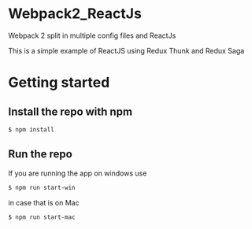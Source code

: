 # Webpack2_ReactJs
Webpack 2 split in multiple config files and ReactJs

This is a simple example of ReactJS using Redux Thunk and Redux Saga

# Getting started

## Install the repo with npm

```sh
$ npm install
```
## Run the repo

If you are running the app on windows use

```sh
$ npm run start-win
```
in case that is on Mac

```sh
$ npm run start-mac
```
